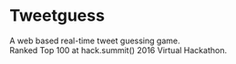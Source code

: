# Tweetguess

A web based real-time tweet guessing game.  
Ranked Top 100 at hack.summit() 2016 Virtual Hackathon.

